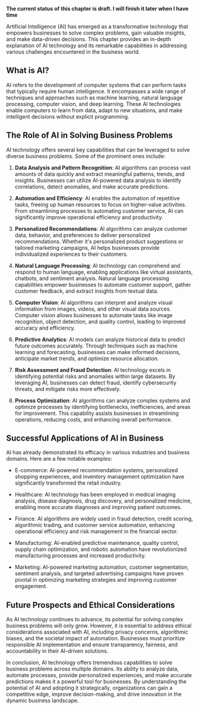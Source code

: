**The current status of this chapter is draft. I will finish it later when I have time**

Artificial Intelligence (AI) has emerged as a transformative technology that empowers businesses to solve complex problems, gain valuable insights, and make data-driven decisions. This chapter provides an in-depth explanation of AI technology and its remarkable capabilities in addressing various challenges encountered in the business world.

What is AI?
-----------

AI refers to the development of computer systems that can perform tasks that typically require human intelligence. It encompasses a wide range of techniques and approaches such as machine learning, natural language processing, computer vision, and deep learning. These AI technologies enable computers to learn from data, adapt to new situations, and make intelligent decisions without explicit programming.

The Role of AI in Solving Business Problems
-------------------------------------------

AI technology offers several key capabilities that can be leveraged to solve diverse business problems. Some of the prominent ones include:

1. **Data Analysis and Pattern Recognition**: AI algorithms can process vast amounts of data quickly and extract meaningful patterns, trends, and insights. Businesses can utilize AI-powered data analysis to identify correlations, detect anomalies, and make accurate predictions.

2. **Automation and Efficiency**: AI enables the automation of repetitive tasks, freeing up human resources to focus on higher-value activities. From streamlining processes to automating customer service, AI can significantly improve operational efficiency and productivity.

3. **Personalized Recommendations**: AI algorithms can analyze customer data, behavior, and preferences to deliver personalized recommendations. Whether it's personalized product suggestions or tailored marketing campaigns, AI helps businesses provide individualized experiences to their customers.

4. **Natural Language Processing**: AI technology can comprehend and respond to human language, enabling applications like virtual assistants, chatbots, and sentiment analysis. Natural language processing capabilities empower businesses to automate customer support, gather customer feedback, and extract insights from textual data.

5. **Computer Vision**: AI algorithms can interpret and analyze visual information from images, videos, and other visual data sources. Computer vision allows businesses to automate tasks like image recognition, object detection, and quality control, leading to improved accuracy and efficiency.

6. **Predictive Analytics**: AI models can analyze historical data to predict future outcomes accurately. Through techniques such as machine learning and forecasting, businesses can make informed decisions, anticipate market trends, and optimize resource allocation.

7. **Risk Assessment and Fraud Detection**: AI technology excels in identifying potential risks and anomalies within large datasets. By leveraging AI, businesses can detect fraud, identify cybersecurity threats, and mitigate risks more effectively.

8. **Process Optimization**: AI algorithms can analyze complex systems and optimize processes by identifying bottlenecks, inefficiencies, and areas for improvement. This capability assists businesses in streamlining operations, reducing costs, and enhancing overall performance.

Successful Applications of AI in Business
-----------------------------------------

AI has already demonstrated its efficacy in various industries and business domains. Here are a few notable examples:

* E-commerce: AI-powered recommendation systems, personalized shopping experiences, and inventory management optimization have significantly transformed the retail industry.

* Healthcare: AI technology has been employed in medical imaging analysis, disease diagnosis, drug discovery, and personalized medicine, enabling more accurate diagnoses and improving patient outcomes.

* Finance: AI algorithms are widely used in fraud detection, credit scoring, algorithmic trading, and customer service automation, enhancing operational efficiency and risk management in the financial sector.

* Manufacturing: AI-enabled predictive maintenance, quality control, supply chain optimization, and robotic automation have revolutionized manufacturing processes and increased productivity.

* Marketing: AI-powered marketing automation, customer segmentation, sentiment analysis, and targeted advertising campaigns have proven pivotal in optimizing marketing strategies and improving customer engagement.

Future Prospects and Ethical Considerations
-------------------------------------------

As AI technology continues to advance, its potential for solving complex business problems will only grow. However, it is essential to address ethical considerations associated with AI, including privacy concerns, algorithmic biases, and the societal impact of automation. Businesses must prioritize responsible AI implementation and ensure transparency, fairness, and accountability in their AI-driven solutions.

In conclusion, AI technology offers tremendous capabilities to solve business problems across multiple domains. Its ability to analyze data, automate processes, provide personalized experiences, and make accurate predictions makes it a powerful tool for businesses. By understanding the potential of AI and adopting it strategically, organizations can gain a competitive edge, improve decision-making, and drive innovation in the dynamic business landscape.
